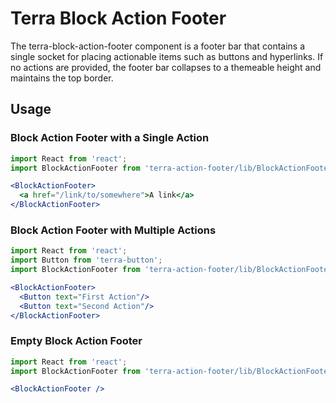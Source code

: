 # Terra Block Action Footer

The terra-block-action-footer component is a footer bar that contains a single socket for placing actionable items such as buttons and hyperlinks. If no actions are provided, the footer bar collapses to a themeable height and maintains the top border.

## Usage

### Block Action Footer with a Single Action

```jsx
import React from 'react';
import BlockActionFooter from 'terra-action-footer/lib/BlockActionFooter';

<BlockActionFooter>
  <a href="/link/to/somewhere">A link</a>
</BlockActionFooter>
```

### Block Action Footer with Multiple Actions

```jsx
import React from 'react';
import Button from 'terra-button';
import BlockActionFooter from 'terra-action-footer/lib/BlockActionFooter';

<BlockActionFooter>
  <Button text="First Action"/>
  <Button text="Second Action"/>
</BlockActionFooter>
```

### Empty Block Action Footer

```jsx
import React from 'react';
import BlockActionFooter from 'terra-action-footer/lib/BlockActionFooter';

<BlockActionFooter />
```
